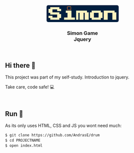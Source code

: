 <br>
<p align="center">
  <a href="https://andrase.github.io/simongame/" target="_blank" rel="noopener noreferrer">
  <img src="https://github.com/AndrasE/raw-readme/blob/main/simon-readme-img.png?raw=true">
  </a>
</p>
<h3 align="center">
  Simon Game
  <br>
  Jquery
</h3>

<br>

## Hi there 👋

This project was part of my self-study. Introduction to jquery.
  
Take care, code safe! 💻

<br>

## Run 🚀
As its only uses HTML, CSS and JS you wont need much:

```sh
$ git clone https://github.com/AndrasE/drum
$ cd PROJECTNAME
$ open index.html
```
